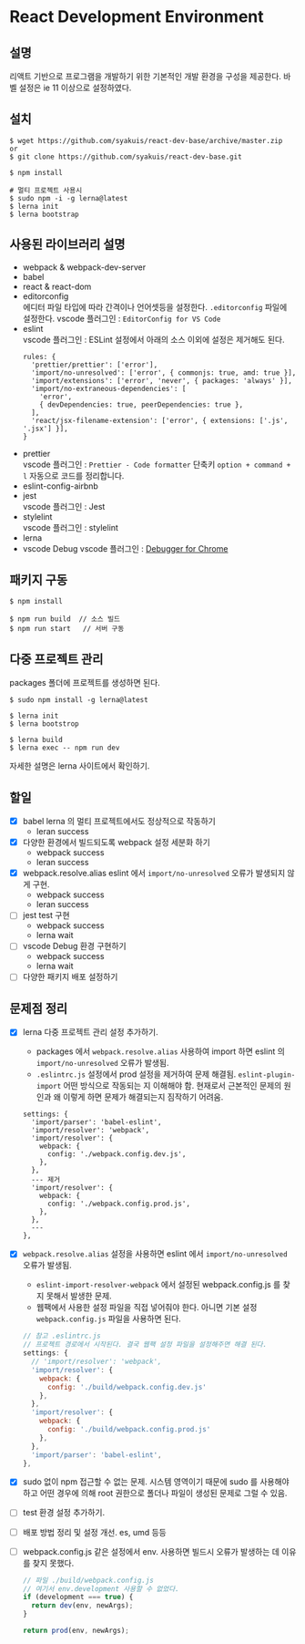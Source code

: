 # React Development Environment

## 설명

리액트 기반으로 프로그램을 개발하기 위한 기본적인 개발 환경을 구성을 제공한다. 바벨 설정은 ie 11 이상으로 설정하였다.

## 설치

```
$ wget https://github.com/syakuis/react-dev-base/archive/master.zip
or
$ git clone https://github.com/syakuis/react-dev-base.git

$ npm install

# 멀티 프로젝트 사용시
$ sudo npm -i -g lerna@latest
$ lerna init
$ lerna bootstrap
```

## 사용된 라이브러리 설명
- webpack & webpack-dev-server
- babel
- react & react-dom
- editorconfig  
  에디터 파일 타입에 따라 간격이나 언어셋등을 설정한다.  `.editorconfig` 파일에 설정한다.
  vscode 플러그인 : `EditorConfig for VS Code`
- eslint  
  vscode 플러그인 : ESLint
  설정에서 아래의 소스 이외에 설정은 제거해도 된다.
  ```
  rules: {
    'prettier/prettier': ['error'],
    'import/no-unresolved': ['error', { commonjs: true, amd: true }],
    'import/extensions': ['error', 'never', { packages: 'always' }],
    'import/no-extraneous-dependencies': [
      'error',
      { devDependencies: true, peerDependencies: true },
    ],
    'react/jsx-filename-extension': ['error', { extensions: ['.js', '.jsx'] }],
  }
  ```
- prettier  
  vscode 플러그인 : `Prettier - Code formatter` 단축키 `option + command + l` 자동으로 코드를 정리합니다.
- eslint-config-airbnb
- jest  
  vscode 플러그인 : Jest
- stylelint  
  vscode 플러그인 : stylelint
- lerna
- vscode Debug
  vscode 플러그인 : [Debugger for Chrome](https://marketplace.visualstudio.com/items?itemName=msjsdiag.debugger-for-chrome)

## 패키지 구동

```
$ npm install

$ npm run build  // 소스 빌드
$ npm run start   // 서버 구동
```

## 다중 프로젝트 관리

packages 폴더에 프로젝트를 생성하면 된다.

```
$ sudo npm install -g lerna@latest

$ lerna init
$ lerna bootstrop

$ lerna build
$ lerna exec -- npm run dev
```
자세한 설명은 lerna 사이트에서 확인하기.

## 할일
- [x] babel lerna 의 멀티 프로젝트에서도 정상적으로 작동하기
  - leran success
- [x] 다양한 환경에서 빌드되도록 webpack 설정 세분화 하기
  - webpack success
  - leran success
- [x] webpack.resolve.alias eslint 에서 `import/no-unresolved` 오류가 발생되지 않게 구현.
  - webpack success
  - leran success
- [ ] jest test 구현
  - webpack success
  - lerna wait
- [ ] vscode Debug 환경 구현하기
  - webpack success
  - lerna wait
- [ ] 다양한 패키지 배포 설정하기

## 문제점 정리

- [x] lerna 다중 프로젝트 관리 설정 추가하기.
  - packages 에서 `webpack.resolve.alias` 사용하여 import 하면 eslint 의 `import/no-unresolved` 오류가 발생됨.
  - `.eslintrc.js` 설정에서 prod 설정을 제거하여 문제 해결됨. `eslint-plugin-import` 어떤 방식으로 작동되는 지 이해해야 함. 현재로서 근본적인 문제의 원인과 왜 이렇게 하면 문제가 해결되는지 짐작하기 어려움.
  ```
  settings: {
    'import/parser': 'babel-eslint',
    'import/resolver': 'webpack',
    'import/resolver': {
      webpack: { 
        config: './webpack.config.dev.js',
      },
    },
    --- 제거
    'import/resolver': {
      webpack: { 
        config: './webpack.config.prod.js',
      },
    },
    ---
  },
  ```
- [x] `webpack.resolve.alias` 설정을 사용하면 eslint 에서 `import/no-unresolved` 오류가 발생됨.
  - `eslint-import-resolver-webpack` 에서 설정된 webpack.config.js 를 찾지 못해서 발생한 문제.
  - 웹팩에서 사용한 설정 파일을 직접 넣어줘야 한다. 아니면 기본 설정 `webpack.config.js` 파일을 사용하면 된다.
  ```js
  // 참고 .eslintrc.js
  // 프로젝트 경로에서 시작된다. 결국 웹팩 설정 파일을 설정해주면 해결 된다.
  settings: {
    // 'import/resolver': 'webpack',
    'import/resolver': {
      webpack: { 
        config: './build/webpack.config.dev.js'
      },
    },
    'import/resolver': {
      webpack: { 
        config: './build/webpack.config.prod.js'
      },
    },
    'import/parser': 'babel-eslint',
  },

  ```
- [x] sudo 없이 npm 접근할 수 없는 문제. 시스템 영역이기 때문에 sudo 를 사용해야 하고 어떤 경우에 의해 root 권한으로 폴더나 파일이 생성된 문제로 그럴 수 있음.
- [ ] test 환경 설정 추가하기.
- [ ] 배포 방법 정리 및 설정 개선. es, umd 등등 
- [ ] webpack.config.js 같은 설정에서 env. 사용하면 빌드시 오류가 발생하는 데 이유를 찾지 못했다.
  ```js
  // 파일 ./build/webpack.config.js
  // 여기서 env.development 사용할 수 없었다.
  if (development === true) {
    return dev(env, newArgs);
  }

  return prod(env, newArgs);
  ```

